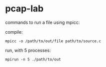 # pcap-lab

commands to run a file using mpicc:

compile:
```
mpicc -o /path/to/out/file path/to/source.c
```

run, with 5 processes:
```
mpirun -n 5 ./path/to/out
```
